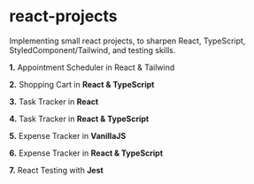 # react-projects

Implementing small react projects, to sharpen React, TypeScript, StyledComponent/Tailwind, and testing skills.

**1.** Appointment Scheduler in React & Tailwind

**2.** Shopping Cart in **React & TypeScript**

**3.** Task Tracker in **React**

**4.** Task Tracker in **React & TypeScript**

**5.** Expense Tracker in **VanillaJS**

**6.** Expense Tracker in **React & TypeScript**

**7.** React Testing with **Jest**
